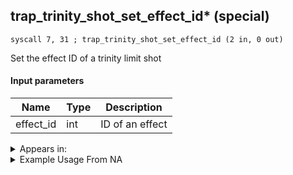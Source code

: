 ## trap_trinity_shot_set_effect_id* (special)

`syscall 7, 31 ; trap_trinity_shot_set_effect_id (2 in, 0 out)`

Set the effect ID of a trinity limit shot

#### Input parameters
| Name | Type | Description
|------|------|------------
| effect_id   | int   | ID of an effect




<details>
	<summary>Appears in:</summary>

</details>

<details>
	<summary>Example Usage From NA</summary>
```

```
</details>

